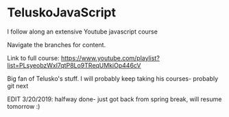 # TeluskoJavaScript

I follow along an extensive Youtube javascript course

Navigate the branches for content.

Link to full course: https://www.youtube.com/playlist?list=PLsyeobzWxl7qtP8Lo9TReqUMkiOp446cV

Big fan of Telusko's stuff. I will probably keep taking his courses- probably git next

EDIT 3/20/2019: halfway done- just got back from spring break, will resume tomorrow :)
